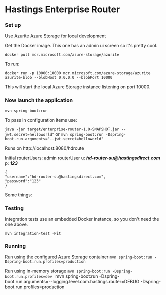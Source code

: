 # Hastings Enterprise Router

### Set up

Use Azurite Azure Storage for local development

Get the Docker image. This one has an admin ui screen so it's pretty cool.

```docker pull mcr.microsoft.com/azure-storage/azurite```

To run:

```docker run -p 10000:10000 mcr.microsoft.com/azure-storage/azurite azurite-blob --blobHost 0.0.0.0 --blobPort 10000```

This will start the local Azure Storage instance listening on port 10000.


### Now launch the application

```mvn spring-boot:run```

To pass in configuration items use:

```java -jar target/enterprise-router-1.0-SNAPSHOT.jar --jwt.secret=helloworld"```
or
```mvn spring-boot:run -Dspring-boot.run.arguments="--jwt.secret=helloworld"```

Runs on http://localhost:8080/hdroute

Initial routerUsers:
admin routerUser u: **_hd-router-su@hastingsdirect.com_** p: **_123_**

```
{
"username":"hd-router-su@hastingsdirect.com",
"password":"123"
}
```

Some things:

### Testing

Integration tests use an embedded Docker instance, so you don't need the one above.

```mvn integration-test -Pit```

### Running

Run using the configured Azure Storage container
`mvn spring-boot:run -Dspring-boot.run.profiles=production`

Run using in-memory storage
`mvn spring-boot:run -Dspring-boot.run.profiles=dev
`
mvn spring-boot:run -Dspring-boot.run.arguments=--logging.level.com.hastings.router=DEBUG -Dspring-boot.run.profiles=production


